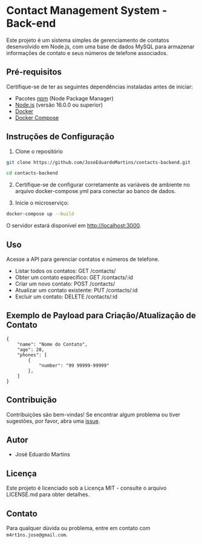 # Contact Management System - Back-end

Este projeto é um sistema simples de gerenciamento de contatos desenvolvido em Node.js, com uma base de dados MySQL para armazenar informações de contato e seus números de telefone associados.

## Pré-requisitos

Certifique-se de ter as seguintes dependências instaladas antes de iniciar:

-   Pacotes [npm](https://www.npmjs.com/) (Node Package Manager)
-   [Node.js](https://nodejs.org/) (versão 16.0.0 ou superior)
-   [Docker](https://docs.docker.com/get-docker/)
-   [Docker Compose](https://docs.docker.com/compose/install/)

## Instruções de Configuração

1. Clone o repositório

```bash
git clone https://github.com/JoseEduardoMartins/contacts-backend.git

cd contacts-backend
```

2. Certifique-se de configurar corretamente as variáveis de ambiente no arquivo docker-compose.yml para conectar ao banco de dados.

3. Inicie o microserviço:

```bash
docker-compose up --build
```

O servidor estará disponível em [http://localhost:3000](http://localhost:3000).

## Uso

Acesse a API para gerenciar contatos e números de telefone.

-   Listar todos os contatos: GET /contacts/
-   Obter um contato específico: GET /contacts/:id
-   Criar um novo contato: POST /contacts/
-   Atualizar um contato existente: PUT /contacts/:id
-   Excluir um contato: DELETE /contacts/:id

## Exemplo de Payload para Criação/Atualização de Contato

```script
{
    "name": "Nome do Contato",
    "age": 20,
    "phones": [
        {
            "number": "99 99999-99999"
        },
    ]
}
```

## Contribuição

Contribuições são bem-vindas! Se encontrar algum problema ou tiver sugestões, por favor, abra uma [issue](https://github.com/JoseEduardoMartins/contacts-backend/issues/new).

## Autor

-   José Eduardo Martins

## Licença

Este projeto é licenciado sob a Licença MIT - consulte o arquivo LICENSE.md para obter detalhes.

## Contato

Para qualquer dúvida ou problema, entre em contato com `m4rt1ns.jose@gmail.com`.
